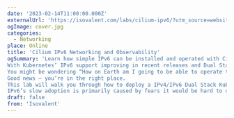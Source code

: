 ```yaml
---
date: '2023-02-14T11:00:00.000Z'
externalUrl: 'https://isovalent.com/labs/cilium-ipv6/?utm_source=website-cilium&utm_medium=referral&utm_campaign=cilium-lab'
ogImage: cover.jpg
categories:
  - Networking
place: Online
title: 'Cilium IPv6 Networking and Observability'
ogSummary: 'Learn how simple IPv6 can be installed and operated with Cilium and Hubble.
With Kubernetes’ IPv6 support improving in recent releases and Dual Stack Generally Available in Kubernetes 1.23, it’s time to learn about IPv6 on Kubernetes.
You might be wondering “How on Earth am I going to be able to operate this?”
Good news – you’re in the right place.
This lab will walk you through how to deploy a IPv4/IPv6 Dual Stack Kubernetes cluster and install Cilium and Hubble to benefit from their networking and observability capabilities. In particular, visibility of IPv6 flows is absolutely essential.
IPv6’s slow adoption is primarily caused by fears it would be hard to operate and manage. As you will see, a tool such as Hubble will help operators visualize and understand their IPv6 network better.'
draft: false
from: 'Isovalent'
---
```

